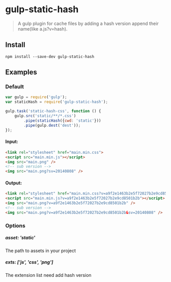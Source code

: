 gulp-static-hash
=============

> A gulp plugin for cache files by adding a hash version append their name(like a.js?v=hash).

## Install

```
npm install --save-dev gulp-static-hash
```


## Examples

### Default

```js
var gulp = require('gulp');
var staticHash = require('gulp-static-hash');

gulp.task('static-hash-css', function () {
	gulp.src('static/**/*.css')
		.pipe(staticHash({cwd: 'static'}))
		.pipe(gulp.dest('dest'));
});
```

#### Input:

```html
<link rel="stylesheet" href="main.min.css">
<script src="main.min.js"></script>
<img src="main.png" />
<!-- sub version -->
<img src="main.png?sv=20140808" />
```

#### Output:

```html
<link rel="stylesheet" href="main.min.css?v=a9f2e1463b2e5f72027b2e9cd8501b2b">
<script src="main.min.js?v=a9f2e1463b2e5f72027b2e9cd8501b2b"></script>
<img src="main.png?v=a9f2e1463b2e5f72027b2e9cd8501b2b" />
<!-- sub version -->
<img src="main.png?v=a9f2e1463b2e5f72027b2e9cd8501b2b&sv=20140808" />
```

### Options

##### asset: 'static'

The path to assets in your project

##### exts: ['js', 'css', 'png']

The extension list need add hash version